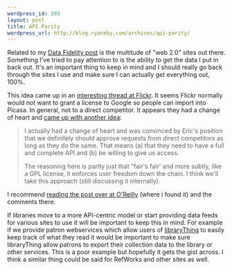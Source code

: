 ```yaml
--- 
wordpress_id: 293
layout: post
title: API Parity
wordpress_url: http://blog.ryaneby.com/archives/api-parity/
---
```

Related to my <a href="http://blog.ryaneby.com/archives/data-fidelity-and-bit-rot/">Data Fidelity post</a> is the multitude of "web 2.0" sites out there. Something I've tried to pay attention to is the ability to get the data I put in back out. It's an important thing to keep in mind and I should really go back through the sites I use and make sure I can actually get everything out, 100%.

This idea came up in an <a href="http://flickr.com/groups/central/discuss/72157594165399644/">interesting thread at Flickr</a>. It seems Flickr normally would not want to grant a license to Google so people can import into Picasa. In general, not to a direct competitor. It appears they had a change of heart and <a href="http://flickr.com/groups/central/discuss/72157594165399644/#comment72157594167782546">came up with another idea</a>:

<blockquote>I actually had a change of heart and was convinced by Eric's position that we definitely should approve requests from direct competitors as long as they do the same. That means (a) that they need to have a full and complete API and (b) be willing to give us access. 

The reasoning here is partly just that "fair's fair' and more subtly, like a GPL license, it enforces user freedom down the chain. I think we'll take this approach (still discussing it internally). </blockquote>

I recommend <a href="http://radar.oreilly.com/archives/2006/06/api_keys_for_direct_competitor.html">reading the post over at O'Reilly</a> (where i found it) and the comments there. 

If libraries move to a more API-centric model or start providing data feeds for various sites to use it will be important to keep this in mind. For example if we provide patron webservices which allow users of <a href="http://www.librarything.com/">libraryThing</a> to easily keep track of what they read it would be important to make sure libraryThing allow patrons to export their collection data to the library or other services. This is a poor example but hopefully it gets the gist across. I think a similar thing could be said for RefWorks and other sites as well.
